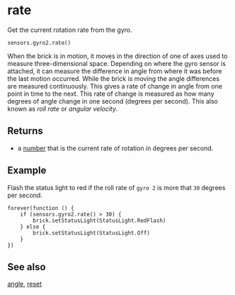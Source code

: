 # rate

Get the current rotation rate from the gyro.

```sig
sensors.gyro2.rate()
```

When the brick is in motion, it moves in the direction of one of axes used to measure three-dimensional space. Depending on where the gyro sensor is attached, it can measure the difference in angle from where it was before the last motion occurred. While the brick is moving the angle differences are measured continuously. This gives a rate of change in angle from one point in time to the next. This rate of change is measured as how many degrees of angle change in one second (degrees per second). This also known as _roll rate_ or _angular velocity_.


## Returns

* a [number](/types/number) that is the current rate of rotation in degrees per second.

## Example

Flash the status light to red if the roll rate of `gyro 2` is more that `30` degrees per second.

```blocks
forever(function () {
    if (sensors.gyro2.rate() > 30) {
        brick.setStatusLight(StatusLight.RedFlash)
    } else {
        brick.setStatusLight(StatusLight.Off)
    }
})
```

## See also

[angle](/reference/sensors/gyro/angle), [reset](/reference/sensors/gyro/reset)